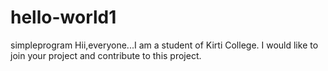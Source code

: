 # hello-world1
simpleprogram
Hii,everyone...I am a student of Kirti College. I would like to join your project and contribute to this project.
